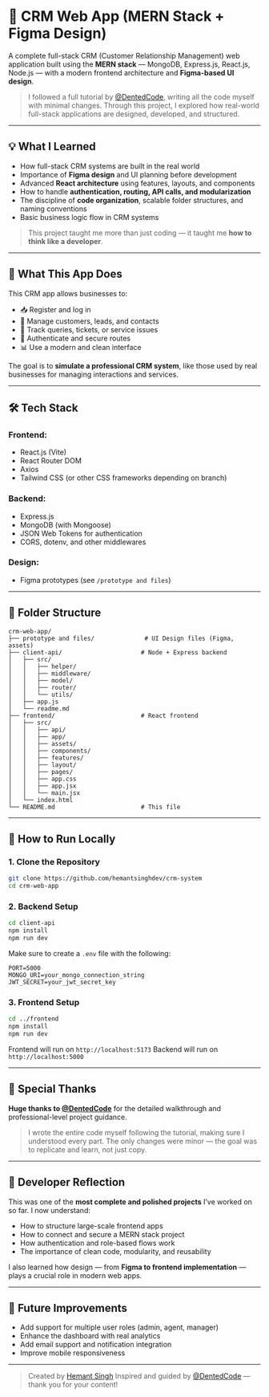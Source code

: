# 📇 CRM Web App (MERN Stack + Figma Design)

A complete full-stack CRM (Customer Relationship Management) web application built using the **MERN stack** — MongoDB, Express.js, React.js, Node.js — with a modern frontend architecture and **Figma-based UI design**.

> I followed a full tutorial by [@DentedCode](https://www.youtube.com/@DentedCode), writing all the code myself with minimal changes. Through this project, I explored how real-world full-stack applications are designed, developed, and structured.

---

## 💡 What I Learned

- How full-stack CRM systems are built in the real world
- Importance of **Figma design** and UI planning before development
- Advanced **React architecture** using features, layouts, and components
- How to handle **authentication, routing, API calls, and modularization**
- The discipline of **code organization**, scalable folder structures, and naming conventions
- Basic business logic flow in CRM systems

> This project taught me more than just coding — it taught me **how to think like a developer**.

---

## 🚀 What This App Does

This CRM app allows businesses to:

- 📥 Register and log in
- 👤 Manage customers, leads, and contacts
- 📝 Track queries, tickets, or service issues
- 🔐 Authenticate and secure routes
- 📊 Use a modern and clean interface

The goal is to **simulate a professional CRM system**, like those used by real businesses for managing interactions and services.

---

## 🛠 Tech Stack

### Frontend:
- React.js (Vite)
- React Router DOM
- Axios
- Tailwind CSS (or other CSS frameworks depending on branch)

### Backend:
- Express.js
- MongoDB (with Mongoose)
- JSON Web Tokens for authentication
- CORS, dotenv, and other middlewares

### Design:
- Figma prototypes (see `/prototype and files`)

---

## 📁 Folder Structure
```
crm-web-app/
├── prototype and files/              # UI Design files (Figma, assets)
├── client-api/                      # Node + Express backend
│   ├── src/
│   │   ├── helper/
│   │   ├── middleware/
│   │   ├── model/
│   │   ├── router/
│   │   └── utils/
│   ├── app.js
│   └── readme.md
├── frontend/                        # React frontend
│   ├── src/
│   │   ├── api/
│   │   ├── app/
│   │   ├── assets/
│   │   ├── components/
│   │   ├── features/
│   │   ├── layout/
│   │   ├── pages/
│   │   ├── app.css
│   │   ├── app.jsx
│   │   └── main.jsx
│   └── index.html
└── README.md                        # This file
```
---

## 🧪 How to Run Locally

### 1. Clone the Repository

```bash
git clone https://github.com/hemantsinghdev/crm-system
cd crm-web-app
````

### 2. Backend Setup

```bash
cd client-api
npm install
npm run dev
```

Make sure to create a `.env` file with the following:

```env
PORT=5000
MONGO_URI=your_mongo_connection_string
JWT_SECRET=your_jwt_secret_key
```

### 3. Frontend Setup

```bash
cd ../frontend
npm install
npm run dev
```

Frontend will run on `http://localhost:5173`
Backend will run on `http://localhost:5000`

---

## 🙏 Special Thanks

**Huge thanks to [@DentedCode](https://www.youtube.com/@DentedCode)** for the detailed walkthrough and professional-level project guidance.

> I wrote the entire code myself following the tutorial, making sure I understood every part. The only changes were minor — the goal was to replicate and learn, not just copy.

---

## 📝 Developer Reflection

This was one of the **most complete and polished projects** I’ve worked on so far. I now understand:

* How to structure large-scale frontend apps
* How to connect and secure a MERN stack project
* How authentication and role-based flows work
* The importance of clean code, modularity, and reusability

I also learned how design — from **Figma to frontend implementation** — plays a crucial role in modern web apps.

---

## 🔮 Future Improvements

* Add support for multiple user roles (admin, agent, manager)
* Enhance the dashboard with real analytics
* Add email support and notification integration
* Improve mobile responsiveness

---

> Created by [Hemant Singh](https://github.com/hemantsinghdev)
> Inspired and guided by [@DentedCode](https://www.youtube.com/@DentedCode) — thank you for your content!
